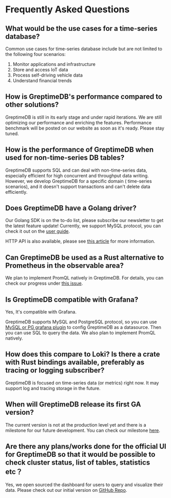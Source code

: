 # Frequently Asked Questions

## What would be the use cases for a time-series database?

Common use cases for time-series database include but are not limited to the following four scenarios:
1. Monitor applications and infrastructure
2. Store and access IoT data
3. Process self-driving vehicle data
4. Understand financial trends

## How is GreptimeDB's performance compared to other solutions?
GreptimeDB is still in its early stage and under rapid iterations. We are still optimizing our performance and enriching the features. Performance benchmark will be posted on our website as soon as it's ready. Please stay tuned.

## How is the performance of GreptimeDB when used for non-time-series DB tables?
GreptimeDB supports SQL and can deal with non-time-series data, especially efficient for high concurrent and throughput data writing. However, we develop GreptimeDB for a specific domain ( time-series scenarios), and it doesn't support transactions and can't delete data efficiently.

## Does GreptimeDB have a Golang driver?

Our Golang SDK is on the to-do list, please subscribe our newsletter to get the latest feature update!
Currently, we support MySQL protocol, you can check it out on the [user guide](https://docs.greptime.com/user-guide/supported-protocols/mysql ). 

HTTP API is also available, please see [this article](https://docs.greptime.com/user-guide/supported-protocols/http-api) for more information. 

## Can GreptimeDB be used as a Rust alternative to Prometheus in the observable area?

We plan to implement PromQL natively in GreptimeDB. 
For details, you can check our progress under [this issue](https://github.com/GreptimeTeam/greptimedb/issues/596).

## Is GreptimeDB compatible with Grafana?

Yes, It's compatible with Grafana. 

GreptimeDB supports MySQL and PostgreSQL protocol, so you can use [MySQL or PG grafana
plugin](https://grafana.com/docs/grafana/latest/datasources/mysql/) to config GreptimeDB as a datasource. Then you can use SQL to query the data. We also plan to implement PromQL natively.

## How does this compare to Loki? Is there a crate with Rust bindings available, preferably as tracing or logging subscriber?

GreptimeDB is focused on time-series data (or metrics) right now. It may support log and tracing storage in the future.

## When will GreptimeDB release its first GA version?
The current version is not at the production level yet and there is a milestone for our future development. 
You can check our milestone [here](https://github.com/GreptimeTeam/greptimedb/milestone/2).

## Are there any plans/works done for the official UI for GreptimeDB so that it would be possible to check cluster status, list of tables, statistics etc？

Yes, we open sourced the dashboard for users to query and visualize their data.
Please check out our initial version on [GitHub Repo](https://github.com/GreptimeTeam/dashboard). 

